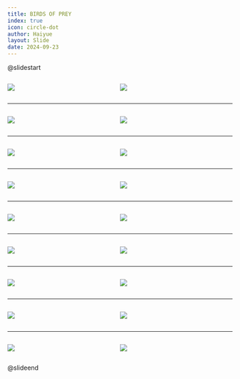 ```yaml
---
title: BIRDS OF PREY
index: true
icon: circle-dot
author: Haiyue
layout: Slide
date: 2024-09-23
---
```

 
@slidestart

<div style="display:flex">
<div style="flex:1">

![](https://raw.githubusercontent.com/yclord/reading/refs/heads/master/english/Level-P/BIRDS%20OF%20PREY/001.webp)
</div>
<div style="flex:1">

![](https://raw.githubusercontent.com/yclord/reading/refs/heads/master/english/Level-P/BIRDS%20OF%20PREY/002.webp)
</div>
</div>

---

<div style="display:flex">
<div style="flex:1">

![](https://raw.githubusercontent.com/yclord/reading/refs/heads/master/english/Level-P/BIRDS%20OF%20PREY/003.webp)
</div>
<div style="flex:1">

![](https://raw.githubusercontent.com/yclord/reading/refs/heads/master/english/Level-P/BIRDS%20OF%20PREY/004.webp)
</div>
</div>

---

<div style="display:flex">
<div style="flex:1">

![](https://raw.githubusercontent.com/yclord/reading/refs/heads/master/english/Level-P/BIRDS%20OF%20PREY/005.webp)
</div>
<div style="flex:1">

![](https://raw.githubusercontent.com/yclord/reading/refs/heads/master/english/Level-P/BIRDS%20OF%20PREY/006.webp)
</div>
</div>

---

<div style="display:flex">
<div style="flex:1">

![](https://raw.githubusercontent.com/yclord/reading/refs/heads/master/english/Level-P/BIRDS%20OF%20PREY/007.webp)
</div>
<div style="flex:1">

![](https://raw.githubusercontent.com/yclord/reading/refs/heads/master/english/Level-P/BIRDS%20OF%20PREY/008.webp)
</div>
</div>

---

<div style="display:flex">
<div style="flex:1">

![](https://raw.githubusercontent.com/yclord/reading/refs/heads/master/english/Level-P/BIRDS%20OF%20PREY/009.webp)
</div>
<div style="flex:1">

![](https://raw.githubusercontent.com/yclord/reading/refs/heads/master/english/Level-P/BIRDS%20OF%20PREY/010.webp)
</div>
</div>

---

<div style="display:flex">
<div style="flex:1">

![](https://raw.githubusercontent.com/yclord/reading/refs/heads/master/english/Level-P/BIRDS%20OF%20PREY/011.webp)
</div>
<div style="flex:1">

![](https://raw.githubusercontent.com/yclord/reading/refs/heads/master/english/Level-P/BIRDS%20OF%20PREY/012.webp)
</div>
</div>

---

<div style="display:flex">
<div style="flex:1">

![](https://raw.githubusercontent.com/yclord/reading/refs/heads/master/english/Level-P/BIRDS%20OF%20PREY/013.webp)
</div>
<div style="flex:1">

![](https://raw.githubusercontent.com/yclord/reading/refs/heads/master/english/Level-P/BIRDS%20OF%20PREY/014.webp)
</div>
</div>

---

<div style="display:flex">
<div style="flex:1">

![](https://raw.githubusercontent.com/yclord/reading/refs/heads/master/english/Level-P/BIRDS%20OF%20PREY/015.webp)
</div>
<div style="flex:1">

![](https://raw.githubusercontent.com/yclord/reading/refs/heads/master/english/Level-P/BIRDS%20OF%20PREY/016.webp)
</div>
</div>

---

<div style="display:flex">
<div style="flex:1">

![](https://raw.githubusercontent.com/yclord/reading/refs/heads/master/english/Level-P/BIRDS%20OF%20PREY/017.webp)
</div>
<div style="flex:1">

![](https://raw.githubusercontent.com/yclord/reading/refs/heads/master/english/Level-P/BIRDS%20OF%20PREY/018.webp)
</div>
</div>

@slideend